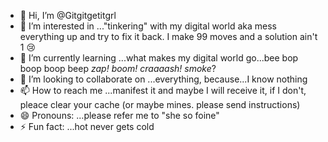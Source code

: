- 👋 Hi, I’m @Gitgitgetitgrl
- 👀 I’m interested in ..."tinkering" with my digital world aka mess everything up and try to fix it back. I make 99 moves and a solution ain't 1 😢
- 🌱 I’m currently learning ...what makes my digital world go...bee bop boop boop beep *zap!* *boom!* *craaaash!* *smoke*?
- 💞️ I’m looking to collaborate on ...everything, because...I know nothing
- 📫 How to reach me ...manifest it and maybe I will receive it, if I don't, pleace clear your cache (or maybe mines. please send instructions)
- 😄 Pronouns: ...please refer me to "she so foine"
- ⚡ Fun fact: ...hot never gets cold

<!---
Gitgitgetitgrl/Gitgitgetitgrl is a ✨ special ✨ repository because its `README.md` (this file) appears on your GitHub profile.
You can click the Preview link to take a look at your changes.
--->
